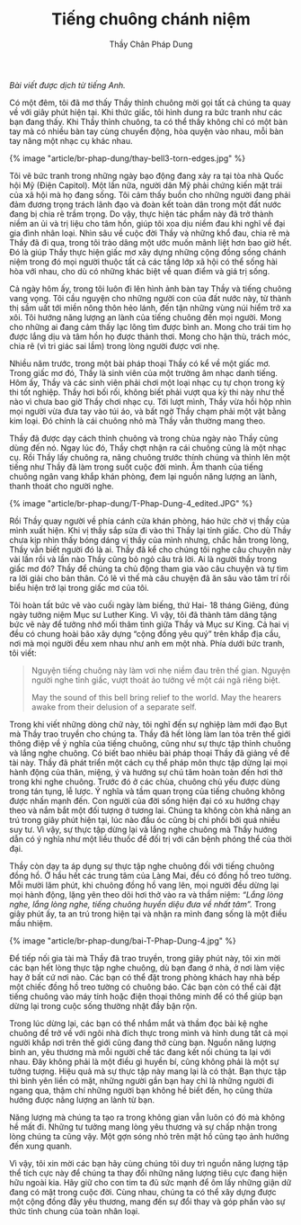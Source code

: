 ﻿---
title: Tiếng chuông chánh niệm
author: Thầy Chân Pháp Dung
---

*Bài viết được dịch từ tiếng Anh.*

Có một đêm, tôi đã mơ thấy Thầy thỉnh chuông mời gọi tất cả chúng ta quay về với giây phút hiện tại. Khi thức giấc, tôi hình dung ra bức tranh như các bạn đang thấy. Khi Thầy thỉnh chuông, ta có thể thấy không chỉ có một bàn tay mà có nhiều bàn tay cùng chuyển động, hòa quyện vào nhau, mỗi bàn tay nâng một nhạc cụ khác nhau.

{% image "article/br-phap-dung/thay-bell3-torn-edges.jpg" %}

Tôi vẽ bức tranh trong những ngày bạo động đang xảy ra tại tòa nhà Quốc hội Mỹ (Điện Capitol). Một lần nữa, người dân Mỹ phải chứng kiến mặt trái của xã hội mà họ đang sống. Tôi cảm thấy buồn cho những người đang phải đảm đương trọng trách lãnh đạo và đoàn kết toàn dân trong một đất nước đang bị chia rẽ trầm trọng. Do vậy, thực hiện tác phẩm này đã trở thành niềm an ủi và trị liệu cho tâm hồn, giúp tôi xoa dịu niềm đau khi nghĩ về đại gia đình nhân loại. Nhìn sâu về cuộc đời Thầy và những khổ đau, chia rẽ mà Thầy đã đi qua, trong tôi trào dâng một ước muốn mãnh liệt hơn bao giờ hết. Đó là giúp Thầy thực hiện giấc mơ xây dựng những cộng đồng sống chánh niệm trong đó mọi người thuộc tất cả các tầng lớp xã hội có thể sống hài hòa với nhau, cho dù có những khác biệt về quan điểm và giá trị sống. 

Cả ngày hôm ấy, trong tôi luôn đi lên hình ảnh bàn tay Thầy và tiếng chuông vang vọng. Tôi cầu nguyện cho những người con của đất nước này, từ thành thị sầm uất tới miền nông thôn hẻo lánh, đến tận những vùng núi hiểm trở xa xôi. Tôi hướng năng lượng an lành của tiếng chuông đến mọi người. Mong cho những ai đang cảm thấy lạc lõng tìm được bình an. Mong cho trái tim họ được lắng dịu và tâm hồn họ được thảnh thơi. Mong cho hận thù, trách móc, chia rẽ (vì tri giác sai lầm) trong lòng người được vơi nhẹ. 

Nhiều năm trước, trong một bài pháp thoại Thầy có kể về một giấc mơ. Trong giấc mơ đó, Thầy là sinh viên của một trường âm nhạc danh tiếng. Hôm ấy, Thầy và các sinh viên phải chơi một loại nhạc cụ tự chọn trong kỳ thi tốt nghiệp. Thầy hơi bối rối, không biết phải vượt qua kỳ thi này như thế nào vì chưa bao giờ Thầy chơi nhạc cụ. Tới lượt mình, Thầy vừa hồi hộp nhìn mọi người vừa đưa tay vào túi áo, và bất ngờ Thầy chạm phải một vật bằng kim loại. Đó chính là cái chuông nhỏ mà Thầy vẫn thường mang theo.

Thầy đã được dạy cách thỉnh chuông và trong chùa ngày nào Thầy cũng dùng đến nó. Ngay lúc đó, Thầy chợt nhận ra cái chuông cũng là một nhạc cụ. Rồi Thầy lấy chuông ra, nâng chuông trước thính chúng và thỉnh lên một tiếng như Thầy đã làm trong suốt cuộc đời mình. Âm thanh của tiếng chuông ngân vang khắp khán phòng, đem lại nguồn năng lượng an lành, thanh thoát cho người nghe. 

{% image "article/br-phap-dung/T-Phap-Dung-4_edited.JPG" %}

Rồi Thầy quay người về phía cánh cửa khán phòng, háo hức chờ vị thầy của mình xuất hiện. Khi vị thầy sắp sửa đi vào thì Thầy lại tỉnh giấc. Cho dù Thầy chưa kịp nhìn thấy bóng dáng vị thầy của mình nhưng, chắc hẳn trong lòng, Thầy vẫn biết người đó là ai. Thầy đã kể cho chúng tôi nghe câu chuyện này vài lần rồi và lần nào Thầy cũng bỏ ngỏ câu trả lời. Ai là người thầy trong giấc mơ đó? Thầy để chúng ta chủ động tham gia vào câu chuyện và tự tìm ra lời giải cho bản thân. Có lẽ vì thế mà câu chuyện đã ăn sâu vào tâm trí rồi biểu hiện trở lại trong giấc mơ của tôi. 

Tôi hoàn tất bức vẽ vào cuối ngày làm biếng, thứ Hai- 18 tháng Giêng, đúng ngày tưởng niệm Mục sư Luther King. Vì vậy, tôi đã thành tâm dâng tặng bức vẽ này để tưởng nhớ mối thâm tình giữa Thầy và Mục sư King. Cả hai vị đều có chung hoài bão xây dựng “cộng đồng yêu quý” trên khắp địa cầu, nơi mà mọi người đều xem nhau như anh em một nhà. Phía dưới bức tranh, tôi viết:

> Nguyện tiếng chuông này làm vơi nhẹ niềm đau trên thế gian. Nguyện người nghe tỉnh giấc, vượt thoát ảo tưởng về một cái ngã riêng biệt.
> 
> May the sound of this bell bring relief to the world. May the hearers awake from their delusion of a separate self. 

Trong khi viết những dòng chữ này, tôi nghĩ đến sự nghiệp làm mới đạo Bụt mà Thầy trao truyền cho chúng ta. Thầy đã hết lòng làm lan tỏa trên thế giới thông điệp về ý nghĩa của tiếng chuông, cũng như sự thực tập thỉnh chuông và lắng nghe chuông. Có biết bao nhiêu bài pháp thoại Thầy đã giảng về đề tài này. Thầy đã phát triển một cách cụ thể pháp môn thực tập dừng lại mọi hành động của thân, miệng, ý và hướng sự chú tâm hoàn toàn đến hơi thở trong khi nghe chuông. Trước đó ở các chùa, chuông chủ yếu được dùng trong tán tụng, lễ lược. Ý nghĩa và tầm quan trọng của tiếng chuông không được nhấn mạnh đến. Con người của đời sống hiện đại có xu hướng chạy theo và nắm bắt một đối tượng ở tương lai. Chúng ta không còn khả năng an trú trong giây phút hiện tại, lúc nào đầu óc cũng bị chi phối bởi quá nhiều suy tư. Vì vậy, sự thực tập dừng lại và lắng nghe chuông mà Thầy hướng dẫn có ý nghĩa như một liều thuốc để đối trị với căn bệnh phóng thể của thời đại.

Thầy còn dạy ta áp dụng sự thực tập nghe chuông đối với tiếng chuông đồng hồ. Ở hầu hết các trung tâm của Làng Mai, đều có đồng hồ treo tường. Mỗi mười lăm phút, khi chuông đồng hồ vang lên, mọi người đều dừng lại mọi hành động, lặng yên theo dõi hơi thở vào ra và thầm niệm: *“Lắng lòng nghe, lắng lòng nghe, tiếng chuông huyền diệu đưa về nhất tâm”.* Trong giây phút ấy, ta an trú trong hiện tại và nhận ra mình đang sống là một điều mầu nhiệm.

{% image "article/br-phap-dung/bai-T-Phap-Dung-4.jpg" %}

Để tiếp nối gia tài mà Thầy đã trao truyền, trong giây phút này, tôi xin mời các bạn hết lòng thực tập nghe chuông, dù bạn đang ở nhà, ở nơi làm việc hay ở bất cứ nơi nào. Các bạn có thể đặt trong phòng khách hay nhà bếp một chiếc đồng hồ treo tường có chuông báo. Các bạn còn có thể cài đặt tiếng chuông vào máy tính hoặc điện thoại thông minh để có thể giúp bạn dừng lại trong cuộc sống thường nhật đầy bận rộn.

Trong lúc dừng lại, các bạn có thể nhắm mắt và thầm đọc bài kệ nghe chuông để trở về với ngôi nhà đích thực trong mình và hình dung tất cả mọi người khắp nơi trên thế giới cũng đang thở cùng bạn. Nguồn năng lượng bình an, yêu thương mà mỗi người chế tác đang kết nối chúng ta lại với nhau. Đây không phải là một điều gì huyền bí, cũng không phải là một sự tưởng tượng. Hiệu quả mà sự thực tập này mang lại là có thật. Bạn thực tập thì bình yên liền có mặt, những người gần bạn hay chỉ là những người đi ngang qua, thậm chí những người bạn không hề biết đến, họ cũng thừa hưởng được năng lượng an lành từ bạn. 

Năng lượng mà chúng ta tạo ra trong không gian vẫn luôn có đó mà không hề mất đi. Những tư tưởng mang lòng yêu thương và sự chấp nhận trong lòng chúng ta cũng vậy. Một gợn sóng nhỏ trên mặt hồ cũng tạo ảnh hưởng đến xung quanh.

Vì vậy, tôi xin mời các bạn hãy cùng chúng tôi duy trì nguồn năng lượng tập thể tích cực này để chúng ta thay đổi những năng lượng tiêu cực đang hiện hữu ngoài kia. Hãy giữ cho con tim ta đủ sức mạnh để ôm lấy những giận dữ đang có mặt trong cuộc đời. Cùng nhau, chúng ta có thể xây dựng được một cộng đồng đầy yêu thương, mang đến sự đổi thay và góp phần vào sự thức tỉnh chung của toàn nhân loại.
